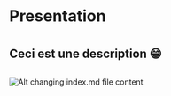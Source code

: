 # <h1>Presentation<h1/>
### <h2>Ceci est une description 😁<h2/>
![Alt](https://www.aerocontact.com/actualite-aeronautique-spatiale/images/AERO20231219182900.png"logo")
changing index.md file content
